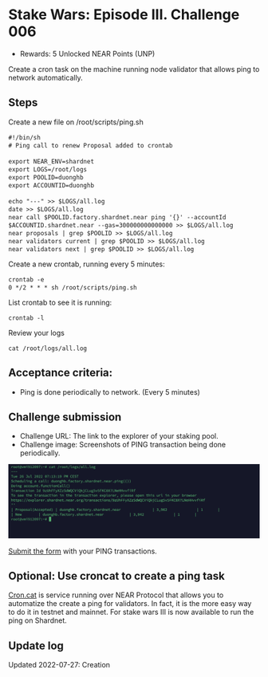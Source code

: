 # Stake Wars: Episode III. Challenge 006
* Rewards: 5 Unlocked NEAR Points (UNP)

Create a cron task on the machine running node validator that allows ping to network automatically.

## Steps

Create a new file on /root/scripts/ping.sh

```
#!/bin/sh
# Ping call to renew Proposal added to crontab

export NEAR_ENV=shardnet
export LOGS=/root/logs
export POOLID=duonghb
export ACCOUNTID=duonghb

echo "---" >> $LOGS/all.log
date >> $LOGS/all.log
near call $POOLID.factory.shardnet.near ping '{}' --accountId $ACCOUNTID.shardnet.near --gas=300000000000000 >> $LOGS/all.log
near proposals | grep $POOLID >> $LOGS/all.log
near validators current | grep $POOLID >> $LOGS/all.log
near validators next | grep $POOLID >> $LOGS/all.log

```
Create a new crontab, running every 5 minutes:

```
crontab -e
0 */2 * * * sh /root/scripts/ping.sh
```

List crontab to see it is running:
```
crontab -l
```

Review your logs 

```
cat /root/logs/all.log
```

## Acceptance criteria:

* Ping is done periodically to network. (Every 5 minutes)

## Challenge submission

* Challenge URL: The link to the explorer of your staking pool.
* Challenge image: Screenshots of PING transaction being done periodically.

![img](../images/logs_ping.png)

[Submit the form](https://docs.google.com/forms/d/e/1FAIpQLScp9JEtpk1Fe2P9XMaS9Gl6kl9gcGVEp3A5vPdEgxkHx3ABjg/viewform) with your PING transactions.

## Optional: Use croncat to create a ping task

[Cron.cat](https://cron.cat) is service running over NEAR Protocol that allows you to automatize the create a ping for validators. In fact, it is the more easy way to do it in testnet and mainnet. For stake wars III is now available to run the ping on Shardnet.

## Update log

Updated 2022-07-27: Creation

